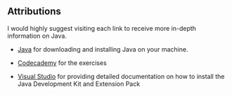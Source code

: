 ## Attributions

I would highly suggest visiting each link to receive more in-depth information on Java.

* [Java](https://www.java.com/en/) for downloading and installing Java on your machine.

* [Codecademy](https://www.codecademy.com/learn/java-introduction) for the exercises

* [Visual Studio](https://code.visualstudio.com/docs/languages/java) for providing detailed documentation on how to install the Java Development Kit and Extension Pack